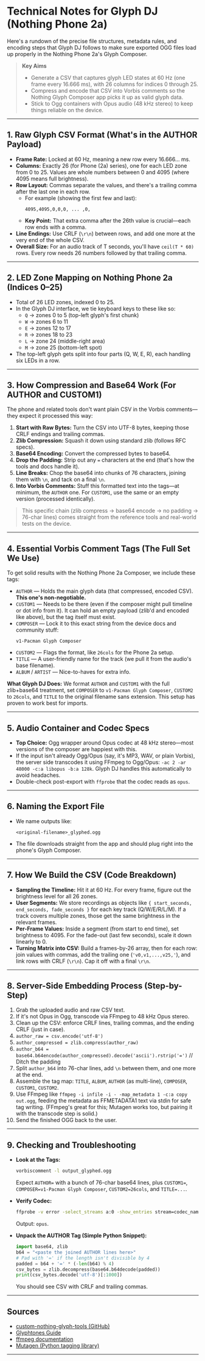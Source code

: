 # Technical Notes for Glyph DJ (Nothing Phone 2a)

Here's a rundown of the precise file structures, metadata rules, and encoding steps that Glyph DJ follows to make sure exported OGG files load up properly in the Nothing Phone 2a's Glyph Composer.

> **Key Aims**
> - Generate a CSV that captures glyph LED states at 60 Hz (one frame every 16.666 ms), with 26 columns for indices 0 through 25.
> - Compress and encode that CSV into Vorbis comments so the Nothing Glyph Composer app picks it up as valid glyph data.
> - Stick to Ogg containers with Opus audio (48 kHz stereo) to keep things reliable on the device.

***

## 1. Raw Glyph CSV Format (What's in the AUTHOR Payload)

- **Frame Rate:** Locked at 60 Hz, meaning a new row every 16.666... ms.
- **Columns:** Exactly 26 (for Phone (2a) series), one for each LED zone from 0 to 25. Values are whole numbers between 0 and 4095 (where 4095 means full brightness).
- **Row Layout:** Commas separate the values, and there's a trailing comma after the last one in each row.
  - For example (showing the first few and last):  
    ```
    4095,4095,0,0,0, ... ,0,
    ```
  - **Key Point:** That extra comma after the 26th value is crucial—each row ends with a comma.
- **Line Endings:** Use CRLF (`\r\n`) between rows, and add one more at the very end of the whole CSV.
- **Overall Size:** For an audio track of T seconds, you'll have `ceil(T * 60)` rows. Every row needs 26 numbers followed by that trailing comma.

***

## 2. LED Zone Mapping on Nothing Phone 2a (Indices 0–25)

- Total of 26 LED zones, indexed 0 to 25.
- In the Glyph DJ interface, we tie keyboard keys to these like so:
  - `Q` → zones 0 to 5 (top-left glyph's first chunk)
  - `W` → zones 6 to 11
  - `E` → zones 12 to 17
  - `R` → zones 18 to 23
  - `L` → zone 24 (middle-right area)
  - `M` → zone 25 (bottom-left spot)
- The top-left glyph gets split into four parts (Q, W, E, R), each handling six LEDs in a row.

***

## 3. How Compression and Base64 Work (For AUTHOR and CUSTOM1)

The phone and related tools don't want plain CSV in the Vorbis comments—they expect it processed this way:

1. **Start with Raw Bytes:** Turn the CSV into UTF-8 bytes, keeping those CRLF endings and trailing commas.
2. **Zlib Compression:** Squash it down using standard zlib (follows RFC specs).
3. **Base64 Encoding:** Convert the compressed bytes to base64.
4. **Drop the Padding:** Strip out any `=` characters at the end (that's how the tools and docs handle it).
5. **Line Breaks:** Chop the base64 into chunks of 76 characters, joining them with `\n`, and tack on a final `\n`.
6. **Into Vorbis Comments:** Stuff this formatted text into the tags—at minimum, the `AUTHOR` one. For `CUSTOM1`, use the same or an empty version (processed identically).

> This specific chain (zlib compress → base64 encode → no padding → 76-char lines) comes straight from the reference tools and real-world tests on the device.

***

## 4. Essential Vorbis Comment Tags (The Full Set We Use)

To get solid results with the Nothing Phone 2a Composer, we include these tags:

- `AUTHOR` — Holds the main glyph data (that compressed, encoded CSV). **This one's non-negotiable.**
- `CUSTOM1` — Needs to be there (even if the composer might pull timeline or dot info from it). It can hold an empty payload (zlib'd and encoded like above), but the tag itself must exist.
- `COMPOSER` — Lock it to this exact string from the device docs and community stuff:  
  ```
  v1-Pacman Glyph Composer
  ```
- `CUSTOM2` — Flags the format, like `26cols` for the Phone 2a setup.
- `TITLE` — A user-friendly name for the track (we pull it from the audio's base filename).
- `ALBUM` / `ARTIST` — Nice-to-haves for extra info.

**What Glyph DJ Does:** We format `AUTHOR` and `CUSTOM1` with the full zlib+base64 treatment, set `COMPOSER` to `v1-Pacman Glyph Composer`, `CUSTOM2` to `26cols`, and `TITLE` to the original filename sans extension. This setup has proven to work best for imports.

***

## 5. Audio Container and Codec Specs

- **Top Choice:** Ogg wrapper around Opus codec at 48 kHz stereo—most versions of the composer are happiest with this.
- If the input isn't already Ogg/Opus (say, it's MP3, WAV, or plain Vorbis), the server side transcodes it using FFmpeg to Ogg/Opus: `-ac 2 -ar 48000 -c:a libopus -b:a 128k`. Glyph DJ handles this automatically to avoid headaches.
- Double-check post-export with `ffprobe` that the codec reads as `opus`.

***

## 6. Naming the Export File

- We name outputs like:  
  ```
  <original-filename>_glyphed.ogg
  ```
- The file downloads straight from the app and should plug right into the phone's Glyph Composer.

***

## 7. How We Build the CSV (Code Breakdown)

- **Sampling the Timeline:** Hit it at 60 Hz. For every frame, figure out the brightness level for all 26 zones.
- **User Segments:** We store recordings as objects like `{ start_seconds, end_seconds, fade_seconds }` for each key track (Q/W/E/R/L/M). If a track covers multiple zones, those get the same brightness in the relevant frames.
- **Per-Frame Values:** Inside a segment (from start to end time), set brightness to 4095. For the fade-out (last few seconds), scale it down linearly to 0.
- **Turning Matrix into CSV:** Build a frames-by-26 array, then for each row: join values with commas, add the trailing one (`'v0,v1,...,v25,'`), and link rows with CRLF (`\r\n`). Cap it off with a final `\r\n`.

***

## 8. Server-Side Embedding Process (Step-by-Step)

1. Grab the uploaded audio and raw CSV text.
2. If it's not Opus in Ogg, transcode via FFmpeg to 48 kHz Opus stereo.
3. Clean up the CSV: enforce CRLF lines, trailing commas, and the ending CRLF (just in case).
4. `author_raw = csv.encode('utf-8')`
5. `author_compressed = zlib.compress(author_raw)`
6. `author_b64 = base64.b64encode(author_compressed).decode('ascii').rstrip('=')`  // Ditch the padding
7. Split `author_b64` into 76-char lines, add `\n` between them, and one more at the end.
8. Assemble the tag map: `TITLE`, `ALBUM`, `AUTHOR` (as multi-line), `COMPOSER`, `CUSTOM1`, `CUSTOM2`.
9. Use FFmpeg like `ffmpeg -i infile -i - -map_metadata 1 -c:a copy out.ogg`, feeding the metadata as FFMETADATA1 text via stdin for safe tag writing. (FFmpeg's great for this; Mutagen works too, but pairing it with the transcode step is solid.)
10. Send the finished OGG back to the user.

***

## 9. Checking and Troubleshooting

- **Look at the Tags:**  
  ```bash
  vorbiscomment -l output_glyphed.ogg
  ```
  Expect `AUTHOR=` with a bunch of 76-char base64 lines, plus `CUSTOM1=`, `COMPOSER=v1-Pacman Glyph Composer`, `CUSTOM2=26cols`, and `TITLE=...`.

- **Verify Codec:**  
  ```bash
  ffprobe -v error -select_streams a:0 -show_entries stream=codec_name -of default=noprint_wrappers=1:nokey=1 output_glyphed.ogg
  ```
  Output: `opus`.

- **Unpack the AUTHOR Tag (Simple Python Snippet):**  
  ```python
  import base64, zlib
  b64 = "<paste the joined AUTHOR lines here>"
  # Pad with '=' if the length isn't divisible by 4
  padded = b64 + '=' * (-len(b64) % 4)
  csv_bytes = zlib.decompress(base64.b64decode(padded))
  print(csv_bytes.decode('utf-8')[:1000])
  ```
  You should see CSV with CRLF and trailing commas.

***

## Sources

- [custom-nothing-glyph-tools (GitHub)](https://github.com/SebiAi/custom-nothing-glyph-tools/blob/main/docs/9_Technical%20Details.md)
- [Glyphtones Guide](https://glyphtones.firu.dev/guide)
- [ffmpeg documentation](https://ffmpeg.org/documentation.html)
- [Mutagen (Python tagging library)](https://mutagen.readthedocs.io/)

***